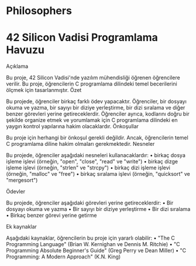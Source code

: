 # Philosophers

# 42 Silicon Vadisi Programlama Havuzu

Açıklama

Bu proje, 42 Silicon Vadisi'nde yazılım mühendisliği öğrenen öğrencilere verilir. Bu proje, öğrencilerin C programlama dilindeki temel becerilerini ölçmek için tasarlanmıştır.
Özet

Bu projede, öğrenciler birkaç farklı ödev yapacaktır. Öğrenciler, bir dosyayı okuma ve yazma, bir sayıyı bir diziye yerleştirme, bir dizi sıralama ve diğer benzer görevleri yerine getireceklerdir. Öğrenciler ayrıca, kodlarını doğru bir şekilde organize etmek ve yorumlamak için C programlama dilindeki en yaygın kontrol yapılarına hakim olacaklardır.
Önkoşullar

Bu proje için herhangi bir önkoşul gerekli değildir. Ancak, öğrencilerin temel C programlama diline hakim olmaları gerekmektedir.
Nesneler

Bu projede, öğrenciler aşağıdaki nesneleri kullanacaklardır:
	•	birkaç dosya işleme işlevi (örneğin, "open", "close", "read" ve "write")
	•	birkaç dizge işleme işlevi (örneğin, "strlen" ve "strcpy")
	•	birkaç dizi işleme işlevi (örneğin, "malloc" ve "free")
	•	birkaç sıralama işlevi (örneğin, "quicksort" ve "mergesort")

Ödevler

Bu projede, öğrenciler aşağıdaki görevleri yerine getireceklerdir:
	•	Bir dosyayı okuma ve yazma
	•	Bir sayıyı bir diziye yerleştirme
	•	Bir dizi sıralama
	•	Birkaç benzer görevi yerine getirme

Ek kaynaklar

Aşağıdaki kaynaklar, öğrencilerin bu proje için yararlı olabilir:
	•	"The C Programming Language" (Brian W. Kernighan ve Dennis M. Ritchie)
	•	"C Programming Absolute Beginner's Guide" (Greg Perry ve Dean Miller)
	•	"C Programming: A Modern Approach" (K.N. King)
